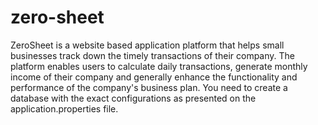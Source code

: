 # zero-sheet
ZeroSheet is a website based application platform that helps small businesses track down the timely transactions of their company. The platform enables users to calculate daily transactions, generate monthly income of their company and  generally enhance the functionality and performance of the company's business plan.
You need to create a database with the exact configurations as presented on the application.properties file.

